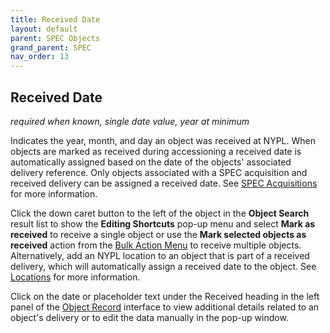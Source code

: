 ```yaml
---
title: Received Date
layout: default
parent: SPEC Objects
grand_parent: SPEC
nav_order: 13
---
```


## Received Date
*required when known, single date value, year at minimum*

Indicates the year, month, and day an object was received at NYPL. When objects are marked as received during accessioning a received date is automatically assigned based on the date of the objects' associated delivery reference. Only objects associated with a SPEC acquisition and received delivery can be assigned a received date. See [SPEC Acquisitions](https://nypl.github.io/pres-docs/spec/specAcquisitions.html) for more information. 

Click the down caret button to the left of the object in the **Object Search** result list to show the **Editing Shortcuts** pop-up menu and select **Mark as received** to receive a single object or use the **Mark selected objects as received** action from the [Bulk Action Menu](https://nypl.github.io/pres-docs/spec/specObjectsBulkActionMenu.html) to receive multiple objects. Alternatively, add an NYPL location to an object that is part of a received delivery, which will automatically assign a received date to the object. See [Locations](https://nypl.github.io/pres-docs/spec/specObjectsLocations.html) for more information. 

Click on the date or placeholder text under the Received heading in the left panel of the [Object Record](https://nypl.github.io/pres-docs/spec/specObjectsObjectRecord.html) interface to view additional details related to an object's delivery or to edit the data manually in the pop-up window.